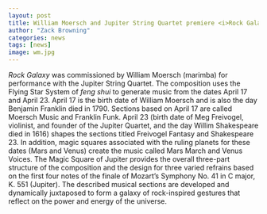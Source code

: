 ```yaml
---
layout: post
title: William Moersch and Jupiter String Quartet premiere <i>Rock Galaxy</i> on October 29, 2023 at the University of Illinois!
author: "Zack Browning"
categories: news
tags: [news]
image: wm.jpg
---
```


*Rock Galaxy* was commissioned by William Moersch (marimba) for performance with the Jupiter String Quartet. The composition uses the Flying Star System of *feng shui* to generate music from the dates April 17 and April 23.  April 17 is the birth date of William Moersch and is also the day Benjamin Franklin died in 1790. Sections based on April 17 are called Moersch Music and Franklin Funk. April 23 (birth date of Meg Freivogel, violinist, and founder of the Jupiter Quartet, and the day Willim Shakespeare died in 1616) shapes the sections titled Freivogel Fantasy and Shakespeare 23. In addition, magic squares associated with the ruling planets for these dates (Mars and Venus) create the music called Mars March and Venus Voices. The Magic Square of Jupiter provides the overall three-part structure of the composition and the design for three varied refrains based on the first four notes of the finale of Mozart’s Symphony No. 41 in C major, K. 551 (Jupiter). The described musical sections are developed and dynamically juxtaposed to form a galaxy of rock-inspired gestures that reflect on the power and energy of the universe. 
